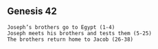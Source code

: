 ## Genesis 42

```
Joseph’s brothers go to Egypt (1-4)
Joseph meets his brothers and tests them (5-25)
The brothers return home to Jacob (26-38)
```
